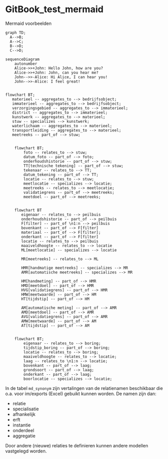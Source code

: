 # GitBook\_test\_mermaid

Mermaid voorbeelden

```mermaid
graph TD;
  A-->B;
  A-->C;
  B-->D;
  C-->D;
```

```mermaid
sequenceDiagram
    autonumber
    Alice->>+John: Hello John, how are you?
    Alice->>+John: John, can you hear me?
    John-->>-Alice: Hi Alice, I can hear you!
    John-->>-Alice: I feel great!
```

```mermaid

flowchart BT;
   materieel -- aggregates_to --> bedrijfsobject;
   immaterieel -- aggregates_to --> bedrijfsobject;
   verzorgingsgebied -- aggregates_to --> immaterieel;
   district -- aggregates_to --> immaterieel;
   kunstwerk -- aggregates_to --> materieel;
   stuw -- specializes --> kunstwerk;
   waterlichaam -- aggregates_to --> materieel;
   transportleiding -- aggregates_to --> materieel;
   meetreeks -- part_of --> stuw;
```

```mermaid

    flowchart BT;
        foto -- relates_to --> stuw;
        datum_foto -- part_of --> foto;
        onderhoudshistorie -- part_of --> stuw;
        TT[technische tekening] -- part_of --> stuw;
        tekenaar -- relates_to --> TT;
        datum_tekening -- part_of --> TT;
        locatie -- relates_to --> stuw;
        meetlocatie -- specializes --> locatie;
        meetreeks -- relates_to --> meetlocatie;
        validatiegrens -- part_of --> meetreeks;
        meetdoel -- part_of --> meetreeks;
```

```mermaid

    flowchart BT
       eigenaar -- relates_to --> peilbuis
       onderhoudshistorie -- part_of --> peilbuis
       F[filter] -- part_of \n1:n --> peilbuis
       bovenkant -- part_of --> F[filter]
       materiaal -- part_of --> F[filter];
       onderkant -- part_of --> F[filter]
       locatie -- relates_to --> peilbuis
       maaiveldhoogte -- relates_to --> locatie
       ML[meetlocatie] -- specializes --> locatie

       MR[meetreeks] -- relates_to --> ML

       HMR[handmatige meetreeks] -- specializes --> MR
       AMR[automatische meetreeks] -- specializes --> MR

       HM[handmeting] -- part_of --> HMR
       HMD[meetdoel] -- part_of --> HMR
       HVG[validatiegrens] -- part_of --> HMR
       HMW[meetwaarde] -- part_of --> HM
       HT[tijdstip] -- part_of --> HM

       AM[automatische meting] -- part_of --> AMR
       AMD[meetdoel] -- part_of --> AMR
       AVG[validatiegrens] -- part_of --> AMR
       AMW[meetwaarde] -- part_of --> AM
       AT[tijdstip] -- part_of --> AM
```

```mermaid

    flowchart BT;
        eigenaar -- relates_to --> boring;
        tijdstip_boring -- part_of --> boring;
        locatie -- relates_to --> boring;
        maaiveldhoogte -- relates_to --> locatie;
        laag -- relates_to \n1:n --> locatie;
        bovenkant -- part_of --> laag;
        grondsoort -- part_of --> laag;
        onderkant -- part_of --> laag;
        boorlocatie -- specializes --> locatie;
```

In de tabel `md_synonym` zijn vertalingen van de relatienamen beschikbaar die o.a. voor im/exports (Excel) gebuikt kunnen worden. De namen zijn dan:

* relatie
* specialisatie
* afhankelijk
* erft
* instantie
* onderdeel
* aggregatie

Door andere (nieuwe) relaties te definieren kunnen andere modellen vastgelegd worden.
